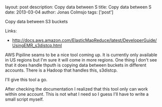 layout: post
description: Copy data between S
title: Copy data between S
date: 2013-03-04
author: Jonas Colmsjo
tags: ['post']

Copy data between S3 buckets





Links:

 * http://docs.aws.amazon.com/ElasticMapReduce/latest/DeveloperGuide/UsingEMR_s3distcp.html


AWS Pipiline seams to be a nice tool coming up. It is currently only available in US regions but I'm sure it will come in more regions.
One thing I don't see that it does handle thputh is copying data between buckets in different accounts. There is a Hadoop that handles
this, s3distcp.

I'll give this tool a go.


After checking the documentation I realized that  this tool only can work within one account. This is not what I need so I guess I'll have
to write a small script myself.
